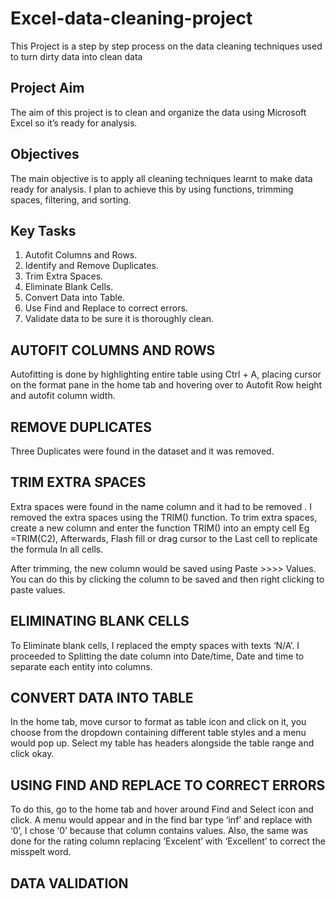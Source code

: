 # Excel-data-cleaning-project
 This Project is a step by step process on the data cleaning techniques used to turn dirty data into clean data
## Project Aim
The aim of this project is to clean and organize the data using Microsoft Excel so it’s ready for analysis.

## Objectives
The main objective is to apply all cleaning techniques learnt to make data ready for analysis. I plan to achieve this by using functions, trimming spaces, filtering, and sorting.

## Key Tasks
1. Autofit Columns and Rows.
2. Identify and Remove Duplicates.
3. Trim Extra Spaces.
4. Eliminate Blank Cells.
5. Convert Data into Table.
6. Use Find and Replace to correct errors.
7. Validate data to be sure it is thoroughly clean.

## AUTOFIT COLUMNS AND ROWS
Autofitting is done by highlighting entire table using Ctrl + A, placing cursor on the format pane in the home tab and hovering over to Autofit Row height and autofit column width.

## REMOVE DUPLICATES
Three Duplicates were found in the dataset and it was removed.

## TRIM EXTRA SPACES
Extra spaces were found in the name column and it had to be removed . I removed the extra spaces using the TRIM() function. To trim extra spaces, create a new column and enter the function TRIM() into an empty cell Eg =TRIM(C2), Afterwards, Flash fill or drag cursor to the Last cell to replicate the formula In all cells.

After trimming, the new column would be saved using Paste >>>> Values. You can do this by clicking the column to be saved and then right clicking to paste values.

## ELIMINATING BLANK CELLS
To Eliminate blank cells, I replaced the empty spaces with texts ‘N/A’.
I proceeded to Splitting the date column into Date/time, Date and time to separate each entity into columns.
 
## CONVERT DATA INTO TABLE
In the home tab, move cursor to format as table icon and click on it, you choose from the dropdown containing different table styles and a menu would pop up. Select my table has headers alongside the table range and click okay.

## USING FIND AND REPLACE TO CORRECT ERRORS
To do this, go to the home tab and hover around Find and Select icon and click. A menu would appear and in the find bar type ‘inf’ and replace with ‘0’, I chose ‘0’ because that column contains values. 
Also, the same was done for the rating column replacing ‘Excelent’ with ‘Excellent’ to correct the misspelt word. 
          
## DATA VALIDATION


 



